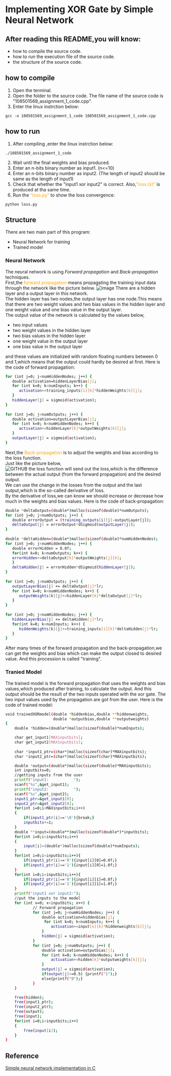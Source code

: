 # Implementing XOR Gate by Simple Neural Network 
## After reading this README,you will know:
* how to compile the source code.
* how to run the execution file of the source code.
* the structure of the source code.
## how to compile
1. Open the terminal.
2. Open the folder to the source code.
   The file name of the source code is "108501569_assignment_1_code.cpp".
3. Enter the linux instrction below:
```
gcc -o 108501569_assignment_1_code 108501569_assignment_1_code.cpp
```
## how to run
1. After compiling ,enter the linux instrction below:
```
./108501569_assignment_1_code
```
2. Wait until the final weights and bias produced.
3. Enter an n-bits binary number as input1. (n<=10)
4. Enter an n-bits binary number as input2. 
(The length of input2 should be same as the length of input1)
5. Check that whether the "input1 xor input2" is correct. Also,<font color=orange>"loss.txt"</font> is produced at tha same time.
6. Run the <font color=orange>"loss.py"</font> to show the loss convergence:
```
python loss.py
```

## Structure
There are two main part of this program:
* Neural Network for training
* Trained model
### Neural Network 
The neural network is using _Forward propagation_ and _Back-propagation_ techniques.  
First,the <font color=orange>forward propagation</font> means propagating the training input data through the network like the picture below. 
![image](https://github.com/NCU-DSA-111-1/assignment_1-SamuelChen129/blob/main/nn.PNG)
There are a hidden layer and a output layer in this network.   
The hidden layer has two nodes,the output layer has one node.This means that there are two weight values and two bias values in the hidden layer and one weight value and one bias value in the output layer.   
The output value of the network is calculated by the values below,
* two input values
* two weight values in the hidden layer
* two bias values in the hidden layer
* one weight value in the output layer
* one bias value in the output layer

and these values are initialized with random floating numbers between 0 and 1,which means that the output could hardly be desired at first.
Here is the code of forward propagation:
```sh
for (int j=0; j<numHiddenNodes; j++) {
   double activation=hiddenLayerBias[j];
   for (int k=0; k<numInputs; k++) {
      activation+=training_inputs[i][k]*hiddenWeights[k][j];
   }
   hiddenLayer[j] = sigmoid(activation);
}
            
for (int j=0; j<numOutputs; j++) {
   double activation=outputLayerBias[j];
   for (int k=0; k<numHiddenNodes; k++) {
      activation+=hiddenLayer[k]*outputWeights[k][j];
   }
   outputLayer[j] = sigmoid(activation);
}
```
Next,the <font color=orange>Back-propagation</font> is to adjust the weights and bias according to the loss function.  
Just like the picture below,   
![GITHUB](nn2.png)
the loss function will send out the loss,which is the difference between the actual output (from the forward propagation) and the desired output.  
We can use the change in the losses from the output and the last output,which is the so-called derivative of loss.  
By the derivative of loss,we can know we should increase or decrease how much in the weights and bias values.
Here is the code of back-propagation:  
```sh
double *deltaOutput=(double*)malloc(sizeof(double)*numOutputs); 
for (int j=0; j<numOutputs; j++) {
   double errorOutput = (training_outputs[i][j]-outputLayer[j]);
   deltaOutput[j] = errorOutput*dSigmoid(outputLayer[j]);
}
            
double *deltaHidden=(double*)malloc(sizeof(double)*numHiddenNodes);
for (int j=0; j<numHiddenNodes; j++) {
   double errorHidden = 0.0f;
   for(int k=0; k<numOutputs; k++) {
   errorHidden+=deltaOutput[k]*outputWeights[j][k];
   }
   deltaHidden[j] = errorHidden*dSigmoid(hiddenLayer[j]);
}
            
for (int j=0; j<numOutputs; j++) {
   outputLayerBias[j] += deltaOutput[j]*lr;
   for (int k=0; k<numHiddenNodes; k++) {
      outputWeights[k][j]+=hiddenLayer[k]*deltaOutput[j]*lr;
   }
}
            
for (int j=0; j<numHiddenNodes; j++) {
   hiddenLayerBias[j] += deltaHidden[j]*lr;
   for(int k=0; k<numInputs; k++) {
      hiddenWeights[k][j]+=training_inputs[i][k]*deltaHidden[j]*lr;
   }
}
```
After many times of the forward propagation and the back-propagation,we can get the weights and bias which can make the output closed to desired value.
And this procession is called "training".
### Tranied Model
The trained model is the forward propagation that uses the weights and bias values,which produced after training, to calculate the output.
And this output should be the result of the two inputs operated with the xor gate. 
The two input values used by the propagation are got from the user.
Here is the code of trained model:
```sh
void trainedXORmodel(double *hiddenbias,double **hiddenweights,
                     double *outputbias,double **outputweights)                     
{
    double *hidden=(double*)malloc(sizeof(double)*numInputs);

    char get_input1[MAXinputbits];
    char get_input2[MAXinputbits];
    
    char *input1_ptr=(char*)malloc(sizeof(char)*MAXinputbits);
    char *input2_ptr=(char*)malloc(sizeof(char)*MAXinputbits);

    double *output=(double*)malloc(sizeof(double)*MAXinputbits);
    int inputbits=0;
    //getting inputs from the user
    printf("input1:           ");
    scanf("%s",&get_input1);
    printf("input2:           ");
    scanf("%s",&get_input2);
    input1_ptr=&get_input1[0];
    input2_ptr=&get_input2[0];
    for(int i=0;i<MAXinputbits;i++)
    {
        if(input1_ptr[i]=='\0'){break;}       
        inputbits+=1;
    }
    double **input=(double**)malloc(sizeof(double*)*inputbits);
    for(int i=0;i<inputbits;i++)
    {
        input[i]=(double*)malloc(sizeof(double)*numInputs);
    }
    for(int i=0;i<inputbits;i++){
        if(input1_ptr[i]=='0'){input[i][0]=0.0f;}
        if(input1_ptr[i]=='1'){input[i][0]=1.0f;}
    }
    for(int i=0;i<inputbits;i++){
        if(input2_ptr[i]=='0'){input[i][1]=0.0f;}
        if(input2_ptr[i]=='1'){input[i][1]=1.0f;}
    }
    printf("input1 xor input2:");
    //put the inputs to the model
    for (int x=0; x<inputbits; x++) {
            // Forward propagation
            for (int j=0; j<numHiddenNodes; j++) {
                double activation=hiddenbias[j];
                 for (int k=0; k<numInputs; k++) {
                    activation+=input[x][k]*hiddenweights[k][j];
                }
                hidden[j] = sigmoid(activation);
            }
            for (int j=0; j<numOutputs; j++) {
                double activation=outputbias[j];
                for (int k=0; k<numHiddenNodes; k++) {
                    activation+=hidden[k]*outputweights[k][j];
                }
                output[j] = sigmoid(activation);
                if(output[j]>=0.5) {printf("1");}
                else{printf("0");}                  
            }
    }

    free(hidden);
    free(input1_ptr);
    free(input2_ptr);
    free(output);
    free(input);
    for(int i=0;i<inputbits;i++)
    {
        free(input[i]);
    }
}
```
## Reference
[Simple neural network implementation in C](https://towardsdatascience.com/simple-neural-network-implementation-in-c-663f51447547)


